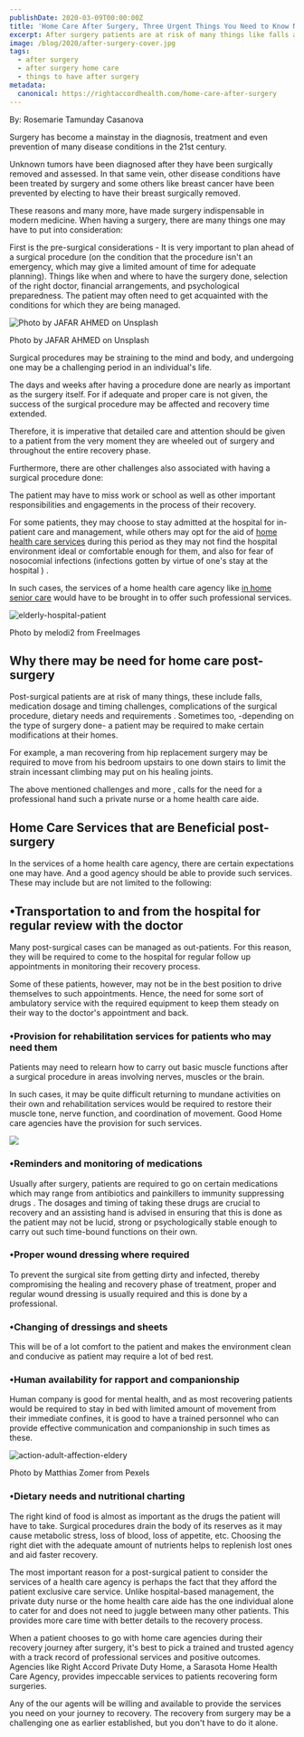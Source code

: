 ```yaml
---
publishDate: 2020-03-09T00:00:00Z
title: 'Home Care After Surgery, Three Urgent Things You Need to Know Now'
excerpt: After surgery patients are at risk of many things like falls and medication dosage. Home care after surgery needs a private nurse or a home health care aides.
image: /blog/2020/after-surgery-cover.jpg
tags:
  - after surgery
  - after surgery home care
  - things to have after surgery
metadata:
  canonical: https://rightaccordhealth.com/home-care-after-surgery
---
```




By: Rosemarie Tamunday Casanova


Surgery has become a mainstay in the diagnosis, treatment and even prevention of many disease conditions in the 21st century.

Unknown tumors have been diagnosed after they have been surgically removed and assessed. In that same vein, other disease conditions have been treated by surgery and some others like breast cancer have been prevented by electing to have their breast surgically removed.

These reasons and many more, have made surgery indispensable in modern medicine. When having a surgery, there are many things one may have to put into consideration:

First is the pre-surgical considerations - It is very important to plan ahead of a surgical procedure (on the condition that the procedure isn't an emergency, which may give a limited amount of time for adequate planning). Things like when and where to have the surgery done, selection of the right doctor, financial arrangements, and psychological preparedness. The patient may often need to get acquainted with the conditions for which they are being managed.

![Photo by JAFAR AHMED on Unsplash](/blog/2020/jafar-ahmed-E285pJbC4uE-unsplash.jpg)

Photo by JAFAR AHMED on Unsplash

Surgical procedures may be straining to the mind and body, and undergoing one may be a challenging period in an individual's life.

The days and weeks after having a procedure done are nearly as important as the surgery itself. For if adequate and proper care is not given, the success of the surgical procedure may be affected and recovery time extended.

Therefore, it is imperative that detailed care and attention should be given to a patient from the very moment they are wheeled out of surgery and throughout the entire recovery phase.

Furthermore, there are other challenges also associated with having a surgical procedure done:

The patient may have to miss work or school as well as other important responsibilities and engagements in the process of their recovery.

For some patients, they may choose to stay admitted at the hospital for in-patient care and management, while others may opt for the aid of [home health care services](https://rightaccordhealth.com/blog/2020/february/home-care-and-home-health-care.html) during this period as they may not find the hospital environment ideal or comfortable enough for them, and also for fear of nosocomial infections (infections gotten by virtue of one's stay at the hospital ) .

In such cases, the services of a home health care agency like [in home senior care](https://rightaccordhealth.com/services/live-in-homecare.html) would have to be brought in to offer such professional services.

![elderly-hospital-patient](/blog/2020/elderly-hospital-patient.jpg)

Photo by melodi2 from FreeImages

Why there may be need for home care post-surgery
------------------------------------------------

Post-surgical patients are at risk of many things, these include falls, medication dosage and timing challenges, complications of the surgical procedure, dietary needs and requirements . Sometimes too, -depending on the type of surgery done- a patient may be required to make certain modifications at their homes.

For example, a man recovering from hip replacement surgery may be required to move from his bedroom upstairs to one down stairs to limit the strain incessant climbing may put on his healing joints.

The above mentioned challenges and more , calls for the need for a professional hand such a private nurse or a home health care aide.

Home Care Services that are Beneficial post-surgery
---------------------------------------------------

In the services of a home health care agency, there are certain expectations one may have. And a good agency should be able to provide such services. These may include but are not limited to the following:

•Transportation to and from the hospital for regular review with the doctor
---------------------------------------------------------------------------

Many post-surgical cases can be managed as out-patients. For this reason, they will be required to come to the hospital for regular follow up appointments in monitoring their recovery process.

Some of these patients, however, may not be in the best position to drive themselves to such appointments. Hence, the need for some sort of ambulatory service with the required equipment to keep them steady on their way to the doctor's appointment and back.

### •Provision for rehabilitation services for patients who may need them

Patients may need to relearn how to carry out basic muscle functions after a surgical procedure in areas involving nerves, muscles or the brain.

In such cases, it may be quite difficult returning to mundane activities on their own and rehabilitation services would be required to restore their muscle tone, nerve function, and coordination of movement. Good Home care agencies have the provision for such services.

![](/blog/2020/elderly-in-bed.jpg)

### •Reminders and monitoring of medications

Usually after surgery, patients are required to go on certain medications which may range from antibiotics and painkillers to immunity suppressing drugs . The dosages and timing of taking these drugs are crucial to recovery and an assisting hand is advised in ensuring that this is done as the patient may not be lucid, strong or psychologically stable enough to carry out such time-bound functions on their own.

### •Proper wound dressing where required

To prevent the surgical site from getting dirty and infected, thereby compromising the healing and recovery phase of treatment, proper and regular wound dressing is usually required and this is done by a professional.

### •Changing of dressings and sheets

This will be of a lot comfort to the patient and makes the environment clean and conducive as patient may require a lot of bed rest.

### •Human availability for rapport and companionship

Human company is good for mental health, and as most recovering patients would be required to stay in bed with limited amount of movement from their immediate confines, it is good to have a trained personnel who can provide effective communication and companionship in such times as these.

![action-adult-affection-eldery](/blog/2020/action-adult-affection-eldery.jpg)

Photo by Matthias Zomer from Pexels

### •Dietary needs and nutritional charting

The right kind of food is almost as important as the drugs the patient will have to take. Surgical procedures drain the body of its reserves as it may cause metabolic stress, loss of blood, loss of appetite, etc. Choosing the right diet with the adequate amount of nutrients helps to replenish lost ones and aid faster recovery.



The most important reason for a post-surgical patient to consider the services of a health care agency is perhaps the fact that they afford the patient exclusive care service. Unlike hospital-based management, the private duty nurse or the home health care aide has the one individual alone to cater for and does not need to juggle between many other patients. This provides more care time with better details to the recovery process.

When a patient chooses to go with home care agencies during their recovery journey after surgery, it's best to pick a trained and trusted agency with a track record of professional services and positive outcomes. Agencies like Right Accord Private Duty Home, a Sarasota Home Health Care Agency, provides impeccable services to patients recovering form surgeries.

Any of the our agents will be willing and available to provide the services you need on your journey to recovery. The recovery from surgery may be a challenging one as earlier established, but you don't have to do it alone.